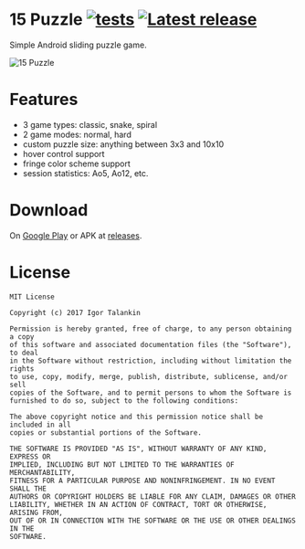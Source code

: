 # 15 Puzzle [![tests](https://github.com/italankin/15Puzzle/actions/workflows/tests.yml/badge.svg)](https://github.com/italankin/15Puzzle/actions/workflows/tests.yml) [![Latest release](https://img.shields.io/github/v/release/italankin/15puzzle)](https://github.com/italankin/15puzzle/releases/latest) 

Simple Android sliding puzzle game.

![15 Puzzle](/art/15puzzle.jpg)

# Features
* 3 game types: classic, snake, spiral
* 2 game modes: normal, hard 
* custom puzzle size: anything between 3x3 and 10x10
* hover control support
* fringe color scheme support
* session statistics: Ao5, Ao12, etc.

# Download
On [Google Play](https://play.google.com/store/apps/details?id=com.italankin.fifteen) or APK at
[releases](https://github.com/italankin/15Puzzle/releases).

# License

	MIT License

	Copyright (c) 2017 Igor Talankin

	Permission is hereby granted, free of charge, to any person obtaining a copy
	of this software and associated documentation files (the "Software"), to deal
	in the Software without restriction, including without limitation the rights
	to use, copy, modify, merge, publish, distribute, sublicense, and/or sell
	copies of the Software, and to permit persons to whom the Software is
	furnished to do so, subject to the following conditions:

	The above copyright notice and this permission notice shall be included in all
	copies or substantial portions of the Software.

	THE SOFTWARE IS PROVIDED "AS IS", WITHOUT WARRANTY OF ANY KIND, EXPRESS OR
	IMPLIED, INCLUDING BUT NOT LIMITED TO THE WARRANTIES OF MERCHANTABILITY,
	FITNESS FOR A PARTICULAR PURPOSE AND NONINFRINGEMENT. IN NO EVENT SHALL THE
	AUTHORS OR COPYRIGHT HOLDERS BE LIABLE FOR ANY CLAIM, DAMAGES OR OTHER
	LIABILITY, WHETHER IN AN ACTION OF CONTRACT, TORT OR OTHERWISE, ARISING FROM,
	OUT OF OR IN CONNECTION WITH THE SOFTWARE OR THE USE OR OTHER DEALINGS IN THE
	SOFTWARE.
